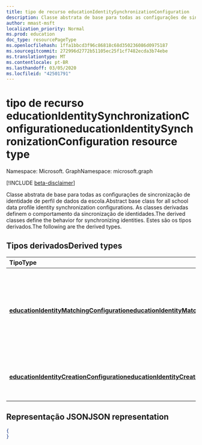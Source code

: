 ```yaml
---
title: tipo de recurso educationIdentitySynchronizationConfiguration
description: Classe abstrata de base para todas as configurações de sincronização de identidade de perfil de dados da escola. As classes derivadas definem o comportamento da sincronização de identidades. Estes são os tipos derivados.
author: mmast-msft
localization_priority: Normal
ms.prod: education
doc_type: resourcePageType
ms.openlocfilehash: 1ffa1bbcd3f96c86818c68d350236086d0975187
ms.sourcegitcommit: 272996d2772b51105ec25f1cf7482ecda3b74ebe
ms.translationtype: MT
ms.contentlocale: pt-BR
ms.lasthandoff: 03/05/2020
ms.locfileid: "42501791"
---
```

# <a name="educationidentitysynchronizationconfiguration-resource-type"></a><span data-ttu-id="deb90-105">tipo de recurso educationIdentitySynchronizationConfiguration</span><span class="sxs-lookup"><span data-stu-id="deb90-105">educationIdentitySynchronizationConfiguration resource type</span></span>

<span data-ttu-id="deb90-106">Namespace: Microsoft. Graph</span><span class="sxs-lookup"><span data-stu-id="deb90-106">Namespace: microsoft.graph</span></span>

[!INCLUDE [beta-disclaimer](../../includes/beta-disclaimer.md)]

<span data-ttu-id="deb90-107">Classe abstrata de base para todas as configurações de sincronização de identidade de perfil de dados da escola.</span><span class="sxs-lookup"><span data-stu-id="deb90-107">Abstract base class for all school data profile identity synchronization configurations.</span></span> <span data-ttu-id="deb90-108">As classes derivadas definem o comportamento da sincronização de identidades.</span><span class="sxs-lookup"><span data-stu-id="deb90-108">The derived classes define the behavior for synchronizing identities.</span></span> <span data-ttu-id="deb90-109">Estes são os tipos derivados.</span><span class="sxs-lookup"><span data-stu-id="deb90-109">The following are the derived types.</span></span>

## <a name="derived-types"></a><span data-ttu-id="deb90-110">Tipos derivados</span><span class="sxs-lookup"><span data-stu-id="deb90-110">Derived types</span></span>
| <span data-ttu-id="deb90-111">Tipo</span><span class="sxs-lookup"><span data-stu-id="deb90-111">Type</span></span> | <span data-ttu-id="deb90-112">Descrição</span><span class="sxs-lookup"><span data-stu-id="deb90-112">Description</span></span> |
|:-|:-|
| [<span data-ttu-id="deb90-113">**educationIdentityMatchingConfiguration**</span><span class="sxs-lookup"><span data-stu-id="deb90-113">**educationIdentityMatchingConfiguration**</span></span>](educationidentitymatchingconfiguration.md) | <span data-ttu-id="deb90-114">Use este tipo para fazer a correspondência de contas de usuário existentes no Azure Active Directory (Azure AD).</span><span class="sxs-lookup"><span data-stu-id="deb90-114">Use this type to match existing user accounts in Azure Active Directory (Azure AD).</span></span> |
| [<span data-ttu-id="deb90-115">**educationIdentityCreationConfiguration**</span><span class="sxs-lookup"><span data-stu-id="deb90-115">**educationIdentityCreationConfiguration**</span></span>](educationidentitycreationconfiguration.md) | <span data-ttu-id="deb90-116">Use este tipo para criar novas contas de usuário no Azure AD.</span><span class="sxs-lookup"><span data-stu-id="deb90-116">Use this type to create new user accounts in Azure AD.</span></span> |

## <a name="json-representation"></a><span data-ttu-id="deb90-117">Representação JSON</span><span class="sxs-lookup"><span data-stu-id="deb90-117">JSON representation</span></span>
<!-- {
  "blockType": "resource",
   "isAbstract":true,
  "optionalProperties": [

  ],
  "@odata.type": "microsoft.graph.educationIdentitySynchronizationConfiguration"
}-->

```json
{
}
```

